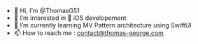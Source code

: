 - 👋  Hi, I’m @ThomasG51
- 👀  I’m interested in  iOS developement
- 🌱  I’m currently learning MV Pattern architecture using SwiftUI
- 📫  How to reach me : contact@thomas-george.com

<!---
ThomasG51/ThomasG51 is a ✨ special ✨ repository because its `README.md` (this file) appears on your GitHub profile.
You can click the Preview link to take a look at your changes.
--->
